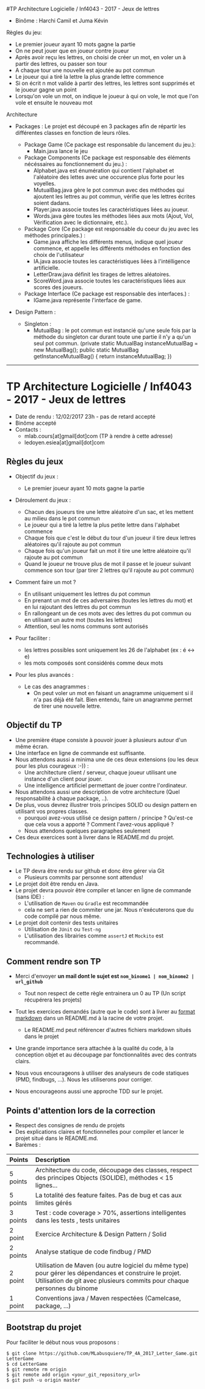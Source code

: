 #TP Architecture Logicielle / Inf4043 - 2017 - Jeux de lettres

-  Binôme  : Harchi Camil et Juma Kévin

Règles du jeu:

  - Le premier joueur ayant 10 mots gagne la partie
  - On ne peut jouer que en joueur contre joueur
  - Après avoir reçu les lettres, on choisi de créer un mot, en voler un à partir des lettres, ou passer son tour
  -  A chaque tour une nouvelle est ajoutée au pot commun
  - Le joueur qui a tiré la lettre la plus grande lettre commence
  - Si on écrit n mot valide à partir des lettres, les lettres sont supprimés et le joueur gagne un point
  - Lorsqu'on vole un mot, on indique le joueur à qui on vole, le mot que l'on vole et ensuite le nouveau mot 

Architecture
 - Packages : 
 Le projet est découpé en 3 packages afin de répartir les différentes classes en fonction de leurs rôles.
    - Package Game (Ce package est responsable du lancement du jeu.): 
      - Main.java lance le jeu
    - Package Components (Ce package est responsable des éléments nécéssaires au fonctionnement du jeu.) : 
      - Alphabet.java est énumération qui contient l'alphabet et l'aléatoire des lettes avec une occurence plus forte pour les voyelles.
      - MutualBag.java gère le pot commun avec des méthodes qui ajoutent les lettres au pot commun, vérifie que les lettres écrites soient dadans.
      - Player.java associe toutes les caractéristiques liées au joueur.
      - Words.java gère toutes les méthodes liées aux mots (Ajout, Vol, Vérification avec le dictionnaire, etc.).
    - Package Core (Ce package est responsable du coeur du jeu avec les méthodes principales.) : 
      - Game.java affiche les différents menus, indique quel joueur commence, et appelle les différents méthodes en fonction des choix de l'utilisateur
      - IA.java associe toutes les caractéristiques liées à l'intélligence artificielle.
      - LetterDraw.java définit les tirages de lettres aléatoires.
      - ScoreWord.java associe toutes les caractéristiques liées aux scores des joueurs.
    - Package Interface (Ce package est responsable des interfaces.) : 
      - IGame.java représente l'interface de game.
      
 - Design Pattern :
    - Singleton : 
        - MutualBag : le pot commun est instancié qu'une seule fois par la méthode du singleton car durant toute une partie il n'y a qu'un seul pot commun. (private static MutualBag instanceMutualBag = new MutualBag(); public static MutualBag getInstanceMutualBag() { return instanceMutualBag; })


_______________________________________________________________________________________________________________________________________
# TP Architecture Logicielle / Inf4043 - 2017 - Jeux de lettres

- Date de rendu : 12/02/2017 23h - pas de retard accepté
- Binôme accepté
- Contacts : 
  - mlab.cours[at]gmail[dot]com (TP à rendre à cette adresse)
  - ledoyen.esiea[at]gmail[dot]com

## Règles du jeux 

- Objectif du jeux :
  - Le premier joueur ayant 10 mots gagne la partie

- Déroulement du jeux :
  - Chacun des joueurs tire une lettre aléatoire d'un sac, et les mettent au milieu dans le pot commun
  - Le joueur qui a tiré la lettre la plus petite lettre dans l'alphabet commence
  - Chaque fois que c'est le début du tour d'un joueur il tire deux lettres aléatoires qu'il rajoute au pot commun
  - Chaque fois qu'un joueur fait un mot il tire une lettre aléatoire qu'il rajoute au pot commun
  - Quand le joueur ne trouve plus de mot il passe et le joueur suivant commence son tour (par tirer 2 lettres qu'il rajoute au pot commun)

- Comment faire un mot ?
  - En utilisant uniquement les lettres du pot commun
  - En prenant un mot de ces adversaires (toutes les lettres du mot) et en lui rajoutant des lettres du pot commun
  - En rallongeant un de ces mots avec des lettres du pot commun ou en utilisant un autre mot (toutes les lettres)
  - Attention, seul les noms communs sont autorisés

- Pour faciliter :
  - les lettres possibles sont uniquement les 26 de l'alphabet (ex : é <-> e)
  - les mots composés sont considérés comme deux mots

- Pour les plus avancés :
  - Le cas des anagrammes :
    - On peut voler un mot en faisant un anagramme uniquement si il n'a pas déjà été fait. Bien entendu, faire un anagramme permet de tirer une nouvelle lettre.

## Objectif du TP

- Une première étape consiste à pouvoir jouer à plusieurs autour d'un même écran.
- Une interface en ligne de commande est suffisante.
- Nous attendons aussi a minima une de ces deux extensions (ou les deux pour les plus courageux :-)) :
  - Une architecture client / serveur, chaque joueur utilisant une instance d'un client pour jouer.
  - Une intelligence artificiel permettant de jouer contre l'ordinateur.
- Nous attendons aussi une description de votre architecture (Quel responsabilité à chaque package, ..).
- De plus, vous devrez illustrer trois principes SOLID ou design pattern en utilisant vos propres classes. 
  - pourquoi avez-vous utilisé ce design pattern / principe ? Qu'est-ce que cela vous a apporté ? Comment l'avez-vous appliqué ?
  - Nous attendons quelques paragraphes seulement
- Ces deux exercices sont à livrer dans le README.md du projet.

## Technologies à utiliser 

- Le TP devra être rendu sur github et donc être gérer via Git
  - Plusieurs commits par personne sont attendus! 
- Le projet doit être rendu en Java. 
- Le projet devra pouvoir être compiler et lancer en ligne de commande (sans IDE) :
  - L'utilisation de `Maven` ou `Gradle` est recommandée 
  - cela ne sert a rien de commiter une jar. Nous n'exécuterons que du code compilé par nous même.
- Le projet doit contenir des tests unitaires
  - Utilisation de `JUnit` ou `Test-ng`
  - L'utilisation des librairies comme `assertJ` et `Mockito` est recommandé.

## Comment rendre son TP

- Merci d'envoyer **un mail dont le sujet est `nom_binome1 | nom_binome2 | url_github`**
  - Tout non respect de cette règle entrainera un 0 au TP (Un script récupérera les projets)
- Tout les exercices demandés (autre que le code) sont à livrer au [format markdown](https://guides.github.com/features/mastering-markdown/) dans un README.md à la racine de votre projet.
  - Le README.md peut référencer d'autres fichiers markdown situés dans le projet 

- Une grande importance sera attachée à la qualité du code, à la conception objet et au découpage par fonctionnalités avec des contrats clairs. 
- Nous vous encourageons à utiliser des analyseurs de code statiques (PMD, findbugs, ...). Nous les utiliserons pour corriger.
- Nous encourageons aussi une approche TDD sur le projet. 

## Points d'attention lors de la correction

- Respect des consignes de rendu de projets
- Des explications claires et fonctionnelles pour compiler et lancer le projet situé dans le README.md. 
- Barèmes :

| Points | Description           | 
| :----- |:-------------| 
|5 points | Architecture du code, découpage des classes, respect des principes Objects (SOLIDE), méthodes < 15 lignes... |
|5 points | La totalité des feature faites. Pas de bug et cas aux limites gérés  |
|3 points | Test : code coverage > 70%, assertions intelligentes dans les tests , tests unitaires |
|2 point  | Exercice Architecture & Design Pattern / Solid |
|2 points | Analyse statique de code findbug / PMD |
|2 point  | Utilisation de Maven (ou autre logiciel du même type) pour gérer les dépendances et construire le projet. Utilisation de git avec plusieurs commits pour chaque personnes du binome |
|1 point  | Conventions java / Maven respectées (Camelcase, package, ...) |

## Bootstrap du projet

Pour faciliter le début nous vous proposons :

```
$ git clone https://github.com/MLabusquiere/TP_4A_2017_Letter_Game.git LetterGame
$ cd LetterGame
$ git remote rm origin
$ git remote add origin <your_git_repository_url>
$ git push -u origin master
```
